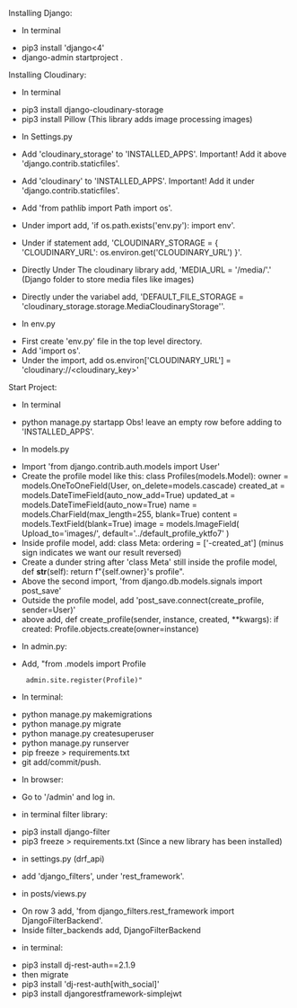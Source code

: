 Installing Django:
* In terminal
- pip3 install 'django<4'
- django-admin startproject <projectName> .


Installing Cloudinary:
* In terminal
- pip3 install django-cloudinary-storage
- pip3 install Pillow (This library adds image processing images)

* In Settings.py
- Add 'cloudinary_storage' to 'INSTALLED_APPS'.
  Important! Add it above 'django.contrib.staticfiles'.
- Add 'cloudinary' to 'INSTALLED_APPS'.
  Important! Add it under 'django.contrib.staticfiles'.

- Add 'from pathlib import Path
       import os'.
- Under import add, 'if os.path.exists('env.py'):
    import env'.
- Under if statement add, 'CLOUDINARY_STORAGE = {
    'CLOUDINARY_URL': os.environ.get('CLOUDINARY_URL')
}'.
- Directly Under The cloudinary library add, 'MEDIA_URL = '/media/'.' (Django folder to store media files like images)
- Directly under the variabel add, 'DEFAULT_FILE_STORAGE = 'cloudinary_storage.storage.MediaCloudinaryStorage''.


* In env.py
- First create 'env.py' file in the top level directory.
- Add 'import os'.
- Under the import, add os.environ['CLOUDINARY_URL'] = 'cloudinary://<cloudinary_key>'


Start Project:
* In terminal
- python manage.py startapp <projectname>
Obs! leave an empty row before adding <projectname> to 'INSTALLED_APPS'.

* In models.py
- Import 'from django.contrib.auth.models import User'
- Create the profile model like this:
  class Profiles(models.Model):
    owner = models.OneToOneField(User, on_delete=models.cascade)
    created_at = models.DateTimeField(auto_now_add=True)
    updated_at = models.DateTimeField(auto_now=True)
    name = models.CharField(max_length=255, blank=True)
    content = models.TextField(blank=True)
    image = models.ImageField(
        Upload_to='images/', default='../default_profile_yktfo7'
    )
- Inside profile model, add:
  class Meta:
    ordering = ['-created_at'] (minus sign indicates we want our result reversed)
- Create a dunder string after 'class Meta' still inside the profile model,
  def __str__(self):
    return f"{self.owner}'s profile".
- Above the second import, 'from django.db.models.signals import post_save'
- Outside the profile model, add 'post_save.connect(create_profile, sender=User)'
- above add,
  def create_profile(sender, instance, created, **kwargs):
    if created:
        Profile.objects.create(owner=instance)


* In admin.py:
- Add, "from .models import Profile
       
       admin.site.register(Profile)"


* In terminal:
- python manage.py makemigrations
- python manage.py migrate
- python manage.py createsuperuser
- python manage.py runserver
- pip freeze > requirements.txt
- git add/commit/push.

* In browser:
- Go to '/admin' and log in.


* in terminal filter library:
- pip3 install django-filter
- pip3 freeze > requirements.txt (Since a new library has been installed)

* in settings.py (drf_api)
- add 'django_filters', under 'rest_framework'.

* in posts/views.py
- On row 3 add, 'from django_filters.rest_framework import DjangoFilterBackend'.
- Inside filter_backends add, DjangoFilterBackend

* in terminal:
- pip3 install dj-rest-auth==2.1.9
- then migrate
- pip3 install 'dj-rest-auth[with_social]'
- pip3 install djangorestframework-simplejwt